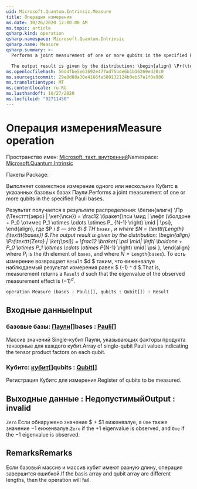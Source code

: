 ```yaml
---
uid: Microsoft.Quantum.Intrinsic.Measure
title: Операция измерения
ms.date: 10/26/2020 12:00:00 AM
ms.topic: article
qsharp.kind: operation
qsharp.namespace: Microsoft.Quantum.Intrinsic
qsharp.name: Measure
qsharp.summary: >-
  Performs a joint measurement of one or more qubits in the specified Pauli bases.

  The output result is given by the distribution: \begin{align} \Pr(\texttt{Zero} | \ket{\psi}) = \frac12 \braket{ \psi \mid| \left( \boldone + P_0 \otimes P_1 \otimes \cdots \otimes P_{N-1} \right) \mid| \psi }, \end{align} where $P_i$ is the $i$th element of `bases`, and where $N = \texttt{Length}(\texttt{bases})$. That is, measurement returns a `Result` $d$ such that the eigenvalue of the observed measurement effect is $(-1)^d$.
ms.openlocfilehash: 56ddfbe5e63692e477ad75bde6b1b16269ed20c0
ms.sourcegitcommit: 29e0d88a30e4166fa580132124b0eb57e1f0e986
ms.translationtype: MT
ms.contentlocale: ru-RU
ms.lasthandoff: 10/27/2020
ms.locfileid: "92711450"
---
```

# <a name="measure-operation"></a><span data-ttu-id="af42f-102">Операция измерения</span><span class="sxs-lookup"><span data-stu-id="af42f-102">Measure operation</span></span>

<span data-ttu-id="af42f-103">Пространство имен: [Microsoft. такт. внутренний](xref:Microsoft.Quantum.Intrinsic)</span><span class="sxs-lookup"><span data-stu-id="af42f-103">Namespace: [Microsoft.Quantum.Intrinsic](xref:Microsoft.Quantum.Intrinsic)</span></span>

<span data-ttu-id="af42f-104">Пакеты [](https://nuget.org/packages/)</span><span class="sxs-lookup"><span data-stu-id="af42f-104">Package: [](https://nuget.org/packages/)</span></span>


<span data-ttu-id="af42f-105">Выполняет совместное измерение одного или нескольких Кубитс в указанных базовых базах Паули.</span><span class="sxs-lookup"><span data-stu-id="af42f-105">Performs a joint measurement of one or more qubits in the specified Pauli bases.</span></span>

<span data-ttu-id="af42f-106">Результат получается в результате распределения: \бегин{алигн} \Пр (\Тексттт{зеро} | \кет{\пси}) = \frac12 \бракет{\пси \мид | \лефт (\болдоне + P_0 \отимес P_1 \otimes \cdots \otimes P_ {N-1} \right) \mid | \psi}, \end{align}, где $P _i $ — это $i $ TH `bases` , и where $N = \texttt{Length} (\texttt{bases}) $.</span><span class="sxs-lookup"><span data-stu-id="af42f-106">The output result is given by the distribution: \begin{align} \Pr(\texttt{Zero} | \ket{\psi}) = \frac12 \braket{ \psi \mid| \left( \boldone + P_0 \otimes P_1 \otimes \cdots \otimes P_{N-1} \right) \mid| \psi }, \end{align} where $P_i$ is the $i$th element of `bases`, and where $N = \texttt{Length}(\texttt{bases})$.</span></span>
<span data-ttu-id="af42f-107">То есть измерение возвращает `Result` $d $ таким, что еиженвалуе наблюдаемый результат измерения равен $ (-1) ^ d $.</span><span class="sxs-lookup"><span data-stu-id="af42f-107">That is, measurement returns a `Result` $d$ such that the eigenvalue of the observed measurement effect is $(-1)^d$.</span></span>

```qsharp
operation Measure (bases : Pauli[], qubits : Qubit[]) : Result
```


## <a name="input"></a><span data-ttu-id="af42f-108">Входные данные</span><span class="sxs-lookup"><span data-stu-id="af42f-108">Input</span></span>

### <a name="bases--pauli"></a><span data-ttu-id="af42f-109">базовые базы: [Паули](xref:microsoft.quantum.lang-ref.pauli)[]</span><span class="sxs-lookup"><span data-stu-id="af42f-109">bases : [Pauli](xref:microsoft.quantum.lang-ref.pauli)[]</span></span>

<span data-ttu-id="af42f-110">Массив значений Single-кубит Паули, указывающих факторы продукта тензорные для каждого кубит.</span><span class="sxs-lookup"><span data-stu-id="af42f-110">Array of single-qubit Pauli values indicating the tensor product factors on each qubit.</span></span>


### <a name="qubits--qubit"></a><span data-ttu-id="af42f-111">Кубитс: [кубит](xref:microsoft.quantum.lang-ref.qubit)[]</span><span class="sxs-lookup"><span data-stu-id="af42f-111">qubits : [Qubit](xref:microsoft.quantum.lang-ref.qubit)[]</span></span>

<span data-ttu-id="af42f-112">Регистрация Кубитс для измерения.</span><span class="sxs-lookup"><span data-stu-id="af42f-112">Register of qubits to be measured.</span></span>



## <a name="output--__invalidresult__"></a><span data-ttu-id="af42f-113">Выходные данные __: <Result> Недопустимый__</span><span class="sxs-lookup"><span data-stu-id="af42f-113">Output : __invalid<Result>__</span></span>

<span data-ttu-id="af42f-114">`Zero` Если обнаружено значение $ + $1 еиженвалуе, а `One` также значение $-$1 еиженвалуе.</span><span class="sxs-lookup"><span data-stu-id="af42f-114">`Zero` if the $+1$ eigenvalue is observed, and `One` if the $-1$ eigenvalue is observed.</span></span>

## <a name="remarks"></a><span data-ttu-id="af42f-115">Remarks</span><span class="sxs-lookup"><span data-stu-id="af42f-115">Remarks</span></span>

<span data-ttu-id="af42f-116">Если базовый массив и массив кубит имеют разную длину, операция завершится ошибкой.</span><span class="sxs-lookup"><span data-stu-id="af42f-116">If the basis array and qubit array are different lengths, then the operation will fail.</span></span>